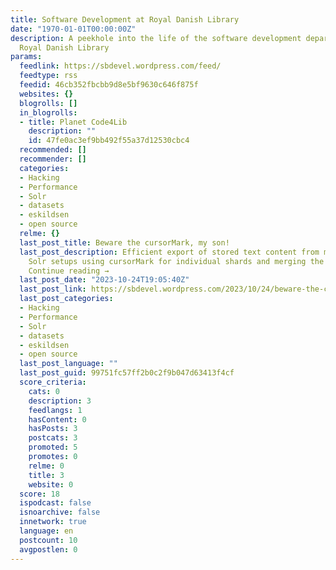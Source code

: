 ```yaml
---
title: Software Development at Royal Danish Library
date: "1970-01-01T00:00:00Z"
description: A peekhole into the life of the software development department at the
  Royal Danish Library
params:
  feedlink: https://sbdevel.wordpress.com/feed/
  feedtype: rss
  feedid: 46cb352fbcbb9d8e5bf9630c646f875f
  websites: {}
  blogrolls: []
  in_blogrolls:
  - title: Planet Code4Lib
    description: ""
    id: 47fe0ac3ef9bb492f55a37d12530cbc4
  recommended: []
  recommender: []
  categories:
  - Hacking
  - Performance
  - Solr
  - datasets
  - eskildsen
  - open source
  relme: {}
  last_post_title: Beware the cursorMark, my son!
  last_post_description: Efficient export of stored text content from multi-shard
    Solr setups using cursorMark for individual shards and merging the results externally.
    Continue reading →
  last_post_date: "2023-10-24T19:05:40Z"
  last_post_link: https://sbdevel.wordpress.com/2023/10/24/beware-the-cursormark-my-son/
  last_post_categories:
  - Hacking
  - Performance
  - Solr
  - datasets
  - eskildsen
  - open source
  last_post_language: ""
  last_post_guid: 99751fc57ff2b0c2f9b047d63413f4cf
  score_criteria:
    cats: 0
    description: 3
    feedlangs: 1
    hasContent: 0
    hasPosts: 3
    postcats: 3
    promoted: 5
    promotes: 0
    relme: 0
    title: 3
    website: 0
  score: 18
  ispodcast: false
  isnoarchive: false
  innetwork: true
  language: en
  postcount: 10
  avgpostlen: 0
---
```

